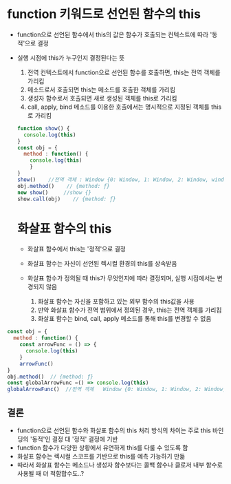 # function 키워드로 선언된 함수의 this
- function으로 선언된 함수에서 this의 값은 함수가 호출되는 컨텍스트에 따라 '동적'으로 결정
- 실행 시점에 this가 누구인지 결정된다는 뜻

  1. 전역 컨텍스트에서 function으로 선언된 함수를 호출하면, this는 전역 객체를 가리킴
  2. 메소드로서 호출되면 this는 메소드를 호출한 객체를 가리킴
  3. 생성자 함수로서 호출되면 새로 생성된 객체를 this로 가리킴
  4. call, apply, bind 메소드를 이용한 호출에서는 명시적으로 지정된 객체를  this로 가리킴
 
  ```js
  function show() {
    console.log(this)
  }
  const obj = {
    method : function() {
      console.log(this)
      }
  }
  show()    //전역 객체 : Window {0: Window, 1: Window, 2: Window, window: Window, self: Window, document: document, name: '', location: Location, …}
  obj.method()    // {method: ƒ}
  new show()     //show {}
  show.call(obj)    // {method: ƒ}
  ```

  # 화살표 함수의 this
  - 화살표 함수에서 this는 '정적'으로 결정
  - 화살표 함수는 자신이 선언된 렉시컬 환경의 this를 상속받음
  - 화살표 함수가 정의될 때  this가 무엇인지에 따라 결정되며, 실행 시점에서는 변경되지 않음
 
    1. 화살표 함수는 자신을 포함하고 있는 외부 함수의 this값을 사용
    2. 만약 화살표 함수가 전역 범위에서 정의된 경우, this는 전역 객체를 가리킴
    3. 화살표 함수는 bind, call, apply 메소드를 통해 this를 변경할 수 없음

```js
const obj = {
  method : function() {
    const arrowFunc = () => {
      console.log(this)
    }
    arrowFunc()
}
obj.method()  // {method: ƒ}
const globalArrowFunc =() => console.log(this)
globalArrowFunc()  //전역 객체   Window {0: Window, 1: Window, 2: Window, window: Window, self: Window, document: document, name: '', location: Location, …}
```

## 결론
- function으로 선언된 함수와 화살표 함수의 this 처리 방식의 차이는 주로 this 바인딩의 '동적'인 결정 대 '정적' 결정에 기반
- function 함수가 다양한 상황에서 유연하게 this를 다룰 수 있도록 함
- 화살표 함수는 렉시컬 스코프를 기반으로 this를 예측 가능하기 만듦
- 따라서 화살표 함수는 메소드나 생성자 함수보다는 콜백 함수나 클로저 내부 함수로 사용될 때 더 적함합수도..?
